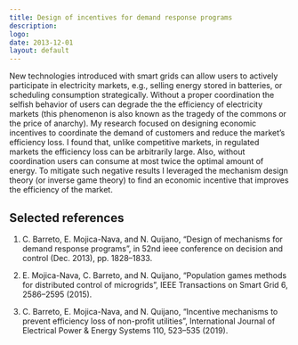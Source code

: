 ```yaml
---
title: Design of incentives for demand response programs
description: 
logo: 
date: 2013-12-01
layout: default
---
```



New technologies introduced with smart grids can allow users to actively participate
in electricity markets, e.g., selling energy stored in batteries, or scheduling consumption
strategically. Without a proper coordination the selfish behavior of users can degrade the
the efficiency of electricity markets (this phenomenon is also known as the tragedy of the
commons or the price of anarchy). My research focused on designing economic incentives to
coordinate the demand of customers and reduce the market’s efficiency loss. I found that,
unlike competitive markets, in regulated markets the efficiency loss can be arbitrarily large.
Also, without coordination users can consume at most twice the optimal amount of energy.
To mitigate such negative results I leveraged the mechanism design theory (or inverse game
theory) to find an economic incentive that improves the efficiency of the market.


## Selected references

1. C. Barreto, E. Mojica-Nava, and N. Quijano, “Design of mechanisms for demand response
programs”, in 52nd ieee conference on decision and control (Dec. 2013), pp. 1828–1833.

2. E. Mojica-Nava, C. Barreto, and N. Quijano, “Population games methods for distributed
control of microgrids”, IEEE Transactions on Smart Grid 6, 2586–2595 (2015).

3. C. Barreto, E. Mojica-Nava, and N. Quijano, “Incentive mechanisms to prevent efficiency
loss of non-profit utilities”, International Journal of Electrical Power & Energy Systems
110, 523–535 (2019).

